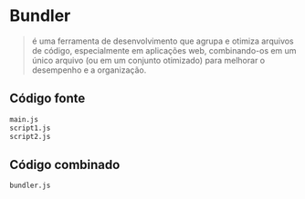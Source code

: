 # Bundler
> é uma ferramenta de desenvolvimento que agrupa e otimiza arquivos de código, especialmente em aplicações web, combinando-os em um único arquivo (ou em um conjunto otimizado) para melhorar o desempenho e a organização. 

## Código fonte

``` bash
main.js
script1.js
script2.js
```

## Código combinado
``` bash
bundler.js
```